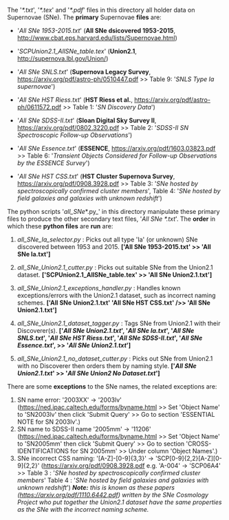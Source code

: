 The '_\*.txt_', '_\*.tex_' and '_\*.pdf_' files in this directory all holder data on Supernovae (SNe). The **primary** Supernovae **files** are:
 - '*All SNe 1953-2015.txt*' (**All SNe dsicovered 1953-2015**, http://www.cbat.eps.harvard.edu/lists/Supernovae.html)

 - '*SCPUnion2.1_AllSNe_table.tex*' (**Union2.1**, http://supernova.lbl.gov/Union/)

 - '*All SNe SNLS.txt*' (**Supernova Legacy Survey**,  https://arxiv.org/pdf/astro-ph/0510447.pdf
                           \>> Table 9: '_SNLS Type Ia supernovae_')

 - '*All SNe HST Riess.txt*' (**HST Riess et al.**, https://arxiv.org/pdf/astro-ph/0611572.pdf
                                \>> Table 1: '_SN Discovery Data_')

 - '*All SNe SDSS-II.txt*' (**Sloan Digital Sky Survey II**, https://arxiv.org/pdf/0802.3220.pdf
                              \>> Table 2: '_SDSS-II SN Spectroscopic Follow-up   Observations_')

 - '*All SNe Essence.txt*' (**ESSENCE**, https://arxiv.org/pdf/1603.03823.pdf
                              \>> Table 6: '_Transient Objects Considered for Follow-up Observations by the ESSENCE Survey_')

 - '*All SNe HST CSS.txt*' (**HST Cluster Supernova Survey**, https://arxiv.org/pdf/0908.3928.pdf
                              \>> Table 3: '_SNe hosted by spectroscopically confirmed cluster members_',
                                  Table 4: '_SNe hosted by field galaxies and galaxies with unknown redshift_')


The python scripts '_all_SNe_\*.py_' in this directory manipulate these primary files to produce the other secondary text files, '_All SNe \*.txt_'. The **order** in which these **python files** are **run** are:

 1. *all_SNe_Ia_selector.py* : Picks out all type 'Ia' (or unknown) SNe discovered between 1953 and 2015.
                               **['All SNe 1953-2015.txt'
                                    \>> 'All SNe Ia.txt']**

 2. *all_SNe_Union2.1_cutter.py* : Picks out suitable SNe from the Union2.1 dataset.
                                   **['SCPUnion2.1_AllSNe_table.tex'
                                        \>> 'All SNe Union2.1.txt']**
 3. *all_SNe_Union2.1_exceptions_handler.py* : Handles known exceptions/errors with the Union2.1 dataset, such as incorrect naming schemes.
                                               **['All SNe Union2.1.txt'
                                                  'All SNe HST CSS.txt'
                                                    />> 'All SNe Union2.1.txt']**

 4. *all_SNe_Union2.1_dataset_tagger.py* : Tags SNe from Union2.1 with their Discoverer(s).
                                           **['*All SNe Union2.1.txt*',
                                              '*All SNe Ia.txt*',
                                              '*All SNe SNLS.txt*',
                                              '*All SNe HST Riess.txt*',
                                              '*All SNe SDSS-II.txt*',
                                              '*All SNe Essence.txt*',
                                                \>> '*All SNe Union2.1.txt*']**

 5. *all_SNe_Union2.1_no_dataset_cutter.py* : Picks out SNe from Union2.1 with no Discoverer then orders them by naming style.
                                              **['*All SNe Union2.1.txt*'
                                                   \>> '*All SNe Union2 No Dataset.txt*']**


There are some **exceptions** to the SNe names, the related exceptions are:
 1. SN name error: '2003XX' -> '2003lv' (https://ned.ipac.caltech.edu/forms/byname.html
                                           \>> Set 'Object Name' to 'SN2003lv' then click 'Submit Query'
                                             \>> Go to section 'ESSENTIAL NOTE for SN 2003lv'.)
 2. SN name to SDSS-II name '2005mm' -> '11206' (https://ned.ipac.caltech.edu/forms/byname.html
                                                   \>> Set 'Object Name' to 'SN2005mm' then click 'Submit Query'
                                                     \>> Go to section 'CROSS-IDENTIFICATIONS for SN 2005mm'
                                                       \>> Under column 'Object Names'.)
 3. SNe incorrect CSS naming: '[A-Z]-[0-9]{3,3}' -> 'SCP[0-9]{2,2}[A-Z][0-9]{2,2}' (https://arxiv.org/pdf/0908.3928.pdf
                                    e.g. 'A-004' -> 'SCP06A4'                         \>> Table 3 : '_SNe hosted by spectroscopically confirmed cluster members_'
                                                                                          Table 4 : '_SNe hosted by field galaxies and galaxies with unknown redshift_')
                                                                                    ***Note:** this is known as these papers (https://arxiv.org/pdf/1110.6442.pdf) written by the SNe Cosmology Project who put together the Union2.1 dataset have the same properties as the SNe with the incorrect naming scheme.*
